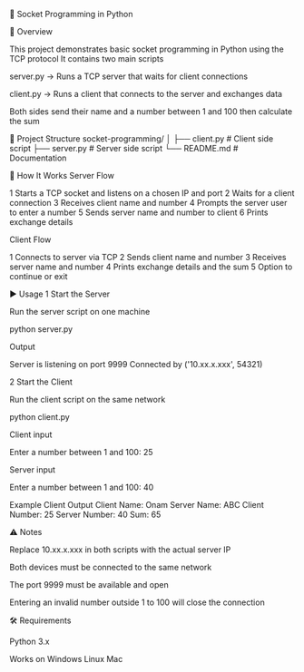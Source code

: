 🔌 Socket Programming in Python

📌 Overview

This project demonstrates basic socket programming in Python using the TCP protocol
It contains two main scripts

server.py → Runs a TCP server that waits for client connections

client.py → Runs a client that connects to the server and exchanges data

Both sides send their name and a number between 1 and 100 then calculate the sum

📂 Project Structure
socket-programming/
│
├── client.py       # Client side script
├── server.py       # Server side script
└── README.md       # Documentation

🚀 How It Works
Server Flow

1 Starts a TCP socket and listens on a chosen IP and port
2 Waits for a client connection
3 Receives client name and number
4 Prompts the server user to enter a number
5 Sends server name and number to client
6 Prints exchange details

Client Flow

1 Connects to server via TCP
2 Sends client name and number
3 Receives server name and number
4 Prints exchange details and the sum
5 Option to continue or exit

▶️ Usage
1 Start the Server

Run the server script on one machine

python server.py


Output

Server is listening on port 9999
Connected by ('10.xx.x.xxx', 54321)

2 Start the Client

Run the client script on the same network

python client.py


Client input

Enter a number between 1 and 100: 25


Server input

Enter a number between 1 and 100: 40

Example Client Output
Client Name: Onam
Server Name: ABC
Client Number: 25
Server Number: 40
Sum: 65

⚠️ Notes

Replace 10.xx.x.xxx in both scripts with the actual server IP

Both devices must be connected to the same network

The port 9999 must be available and open

Entering an invalid number outside 1 to 100 will close the connection

🛠️ Requirements

Python 3.x

Works on Windows Linux Mac